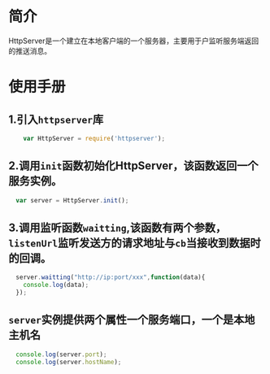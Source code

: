 # 简介
HttpServer是一个建立在本地客户端的一个服务器，主要用于户监听服务端返回的推送消息。

# 使用手册

## 1.引入`httpserver`库

```javaScript
    var HttpServer = require('httpserver');
```

## 2.调用```init```函数初始化HttpServer，该函数返回一个服务实例。

```javaScript
  var server = HttpServer.init();
```

## 3.调用监听函数```waitting```,该函数有两个参数，```listenUrl```监听发送方的请求地址与```cb```当接收到数据时的回调。

```javaScript
  server.waitting("http://ip:port/xxx",function(data){
    console.log(data);
  });
```

## ```server```实例提供两个属性一个服务端口，一个是本地主机名

```javaScript
  console.log(server.port);
  console.log(server.hostName);
```
